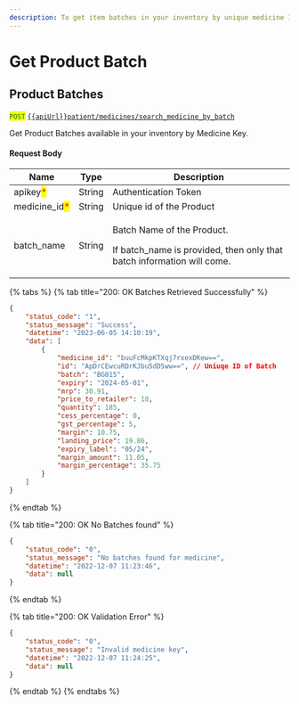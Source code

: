 ```yaml
---
description: To get item batches in your inventory by unique medicine Id.
---
```


# Get Product Batch

## Product Batches

<mark style="color:green;">`POST`</mark>  [`{{apiUrl}}patient/medicines/search_medicine_by_batch`](https://api.evitalrx.in/v1/patient/medicines/search_medicine_by_batch)

Get Product Batches available in your inventory by Medicine Key.

#### Request Body

| Name                                           | Type   | Description                                                                                                            |
| ---------------------------------------------- | ------ | ---------------------------------------------------------------------------------------------------------------------- |
| apikey<mark style="color:red;">\*</mark>       | String | Authentication Token                                                                                                   |
| medicine\_id<mark style="color:red;">\*</mark> | String | Unique id of the Product                                                                                               |
| batch\_name                                    | String | <p>Batch Name of the Product. </p><p></p><p>If batch_name is provided, then only that batch information will come.</p> |

{% tabs %}
{% tab title="200: OK Batches Retrieved Successfully" %}
```json
{
    "status_code": "1",
    "status_message": "Success",
    "datetime": "2023-06-05 14:10:19",
    "data": [
        {
            "medicine_id": "buuFcMkpKTXqj7rxexDKew==",
            "id": "ApDrCEwcuRDrKJbu5dD5ww==", // Uniuqe ID of Batch
            "batch": "BG015",
            "expiry": "2024-05-01",
            "mrp": 30.91,
            "price_to_retailer": 18,
            "quantity": 185,
            "cess_percentage": 0,
            "gst_percentage": 5,
            "margin": 10.75,
            "landing_price": 19.86,
            "expiry_label": "05/24",
            "margin_amount": 11.05,
            "margin_percentage": 35.75
        }
    ]
}
```
{% endtab %}

{% tab title="200: OK No Batches found" %}
```json
{
    "status_code": "0",
    "status_message": "No batches found for medicine",
    "datetime": "2022-12-07 11:23:46",
    "data": null
}
```
{% endtab %}

{% tab title="200: OK Validation Error" %}
```json
{
    "status_code": "0",
    "status_message": "Invalid medicine key",
    "datetime": "2022-12-07 11:24:25",
    "data": null
}
```
{% endtab %}
{% endtabs %}

